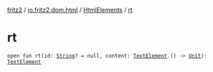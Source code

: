 [fritz2](../../index.md) / [io.fritz2.dom.html](../index.md) / [HtmlElements](index.md) / [rt](./rt.md)

# rt

`open fun rt(id: `[`String`](https://kotlinlang.org/api/latest/jvm/stdlib/kotlin/-string/index.html)`? = null, content: `[`TextElement`](../-text-element/index.md)`.() -> `[`Unit`](https://kotlinlang.org/api/latest/jvm/stdlib/kotlin/-unit/index.html)`): `[`TextElement`](../-text-element/index.md)